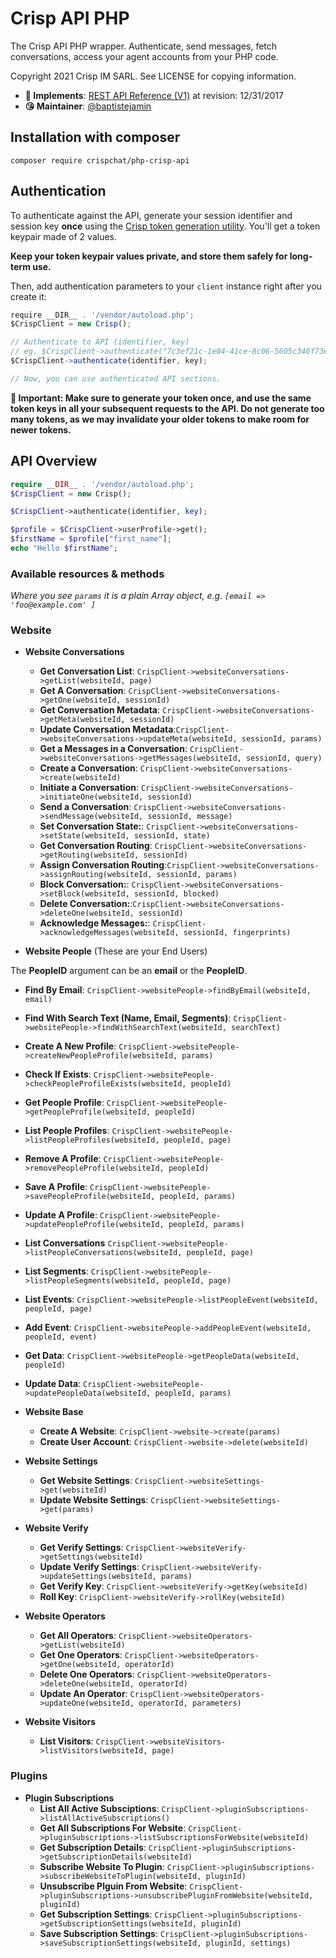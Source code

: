 # Crisp API PHP

The Crisp API PHP wrapper. Authenticate, send messages, fetch conversations, access your agent accounts from your PHP code.

Copyright 2021 Crisp IM SARL. See LICENSE for copying information.

* **📝 Implements**: [REST API Reference (V1)](https://docs.crisp.chat/references/rest-api/v1/) at revision: 12/31/2017
* **😘 Maintainer**: [@baptistejamin](https://github.com/baptistejamin)

## Installation with composer

`composer require crispchat/php-crisp-api`

## Authentication

To authenticate against the API, generate your session identifier and session key **once** using the [Crisp token generation utility](https://go.crisp.chat/account/token/). You'll get a token keypair made of 2 values.

**Keep your token keypair values private, and store them safely for long-term use.**

Then, add authentication parameters to your `client` instance right after you create it:

```js
require __DIR__ . '/vendor/autoload.php';
$CrispClient = new Crisp();

// Authenticate to API (identifier, key)
// eg. $CrispClient->authenticate("7c3ef21c-1e04-41ce-8c06-5605c346f73e", "cc29e1a5086e428fcc6a697d5837a66d82808e65c5cce006fbf2191ceea80a0a");
$CrispClient->authenticate(identifier, key);

// Now, you can use authenticated API sections.
```

**🔴 Important: Make sure to generate your token once, and use the same token keys in all your subsequent requests to the API. Do not generate too many tokens, as we may invalidate your older tokens to make room for newer tokens.**

## API Overview


```php
require __DIR__ . '/vendor/autoload.php';
$CrispClient = new Crisp();

$CrispClient->authenticate(identifier, key);

$profile = $CrispClient->userProfile->get();
$firstName = $profile["first_name"];
echo "Hello $firstName";
```

### Available resources & methods

*Where you see `params` it is a plain Array object, e.g. `[email => 'foo@example.com' ]`*

### Website

* **Website Conversations**
  * **Get Conversation List**: `CrispClient->websiteConversations->getList(websiteId, page)`
  * **Get A Conversation**: `CrispClient->websiteConversations->getOne(websiteId, sessionId)`
  * **Get Conversation Metadata**: `CrispClient->websiteConversations->getMeta(websiteId, sessionId)`
  * **Update Conversation Metadata**:`CrispClient->websiteConversations->updateMeta(websiteId, sessionId, params)`
  * **Get a Messages in a Conversation**: `CrispClient->websiteConversations->getMessages(websiteId, sessionId, query)`
  * **Create a Conversation**: `CrispClient->websiteConversations->create(websiteId)`
  * **Initiate a Conversation**: `CrispClient->websiteConversations->initiateOne(websiteId, sessionId)`
  * **Send a Conversation**: `CrispClient->websiteConversations->sendMessage(websiteId, sessionId, message)`
  * **Set Conversation State:**: `CrispClient->websiteConversations->setState(websiteId, sessionId, state)`
  * **Get Conversation Routing**: `CrispClient->websiteConversations->getRouting(websiteId, sessionId)`
  * **Assign Conversation Routing**:`CrispClient->websiteConversations->assignRouting(websiteId, sessionId, params)`
  * **Block Conversation:**: `CrispClient->websiteConversations->setBlock(websiteId, sessionId, blocked)`
  * **Delete Conversation:**:`CrispClient->websiteConversations->deleteOne(websiteId, sessionId)`
  * **Acknowledge Messages:**: `CrispClient->acknowledgeMessages(websiteId, sessionId, fingerprints)`

* **Website People** (These are your End Users)

The **PeopleID** argument can be an **email** or the **PeopleID**.

  *  **Find By Email**: `CrispClient->websitePeople->findByEmail(websiteId, email)`
  *  **Find With Search Text (Name, Email, Segments)**: `CrispClient->websitePeople->findWithSearchText(websiteId, searchText)`
  *  **Create A New Profile**: `CrispClient->websitePeople->createNewPeopleProfile(websiteId, params)`
  *  **Check If Exists**: `CrispClient->websitePeople->checkPeopleProfileExists(websiteId, peopleId)`
  *  **Get People Profile**: `CrispClient->websitePeople->getPeopleProfile(websiteId, peopleId)`
  *  **List People Profiles**: `CrispClient->websitePeople->listPeopleProfiles(websiteId, peopleId, page)`
  *  **Remove A Profile**: `CrispClient->websitePeople->removePeopleProfile(websiteId, peopleId)`
  *  **Save A Profile**: `CrispClient->websitePeople->savePeopleProfile(websiteId, peopleId, params)`
  *  **Update A Profile**: `CrispClient->websitePeople->updatePeopleProfile(websiteId, peopleId, params)`
  *  **List Conversations** `CrispClient->websitePeople->listPeopleConversations(websiteId, peopleId, page)`
  *  **List Segments**: `CrispClient->websitePeople->listPeopleSegments(websiteId, peopleId, page)`
  *  **List Events**: `CrispClient->websitePeople->listPeopleEvent(websiteId, peopleId, page)`
  *  **Add Event**: `CrispClient->websitePeople->addPeopleEvent(websiteId, peopleId, event)`
  *  **Get Data**: `CrispClient->websitePeople->getPeopleData(websiteId, peopleId)`
  *  **Update Data**: `CrispClient->websitePeople->updatePeopleData(websiteId, peopleId, params)`

* **Website Base**
  * **Create A Website**: `CrispClient->website->create(params)`
  * **Create User Account**: `CrispClient->website->delete(websiteId)`
* **Website Settings**
  * **Get Website Settings**: `CrispClient->websiteSettings->get(websiteId)`
  * **Update Website Settings**: `CrispClient->websiteSettings->get(params)`
* **Website Verify**
  * **Get Verify Settings**: `CrispClient->websiteVerify->getSettings(websiteId)`
  * **Update Verify Settings**: `CrispClient->websiteVerify->updateSettings(websiteId, params)`
  * **Get Verify Key**: `CrispClient->websiteVerify->getKey(websiteId)`
  * **Roll Key**: `CrispClient->websiteVerify->rollKey(websiteId)`
* **Website Operators**
  * **Get All Operators**: `CrispClient->websiteOperators->getList(websiteId)`
  * **Get One Operators**: `CrispClient->websiteOperators->getOne(websiteId, operatorId)`
  * **Delete One Operators**: `CrispClient->websiteOperators->deleteOne(websiteId, operatorId)`
  * **Update An Operator**: `CrispClient->websiteOperators->updateOne(websiteId, operatorId, parameters)`
* **Website Visitors**
  * **List Visitors**: `CrispClient->websiteVisitors->listVisitors(websiteId, page)`

### Plugins
* **Plugin Subscriptions**
  * **List All Active Subsciptions**: `CrispClient->pluginSubscriptions->listAllActiveSubscriptions()`
  * **Get All Subscriptions For Website**: `CrispClient->pluginSubscriptions->listSubscriptionsForWebsite(websiteId)`
  * **Get Subscription Details**: `CrispClient->pluginSubscriptions->getSubscriptionDetails(websiteId)`
  * **Subscribe Website To Plugin**: `CrispClient->pluginSubscriptions->subscribeWebsiteToPlugin(websiteId, pluginId)`
  * **Unsubscribe Plguin From Website**: `CrispClient->pluginSubscriptions->unsubscribePluginFromWebsite(websiteId, pluginId)`
  * **Get Subscription Settings**: `CrispClient->pluginSubscriptions->getSubscriptionSettings(websiteId, pluginId)`
  * **Save Subscription Settings**: `CrispClient->pluginSubscriptions->saveSubscriptionSettings(websiteId, pluginId, settings)`
